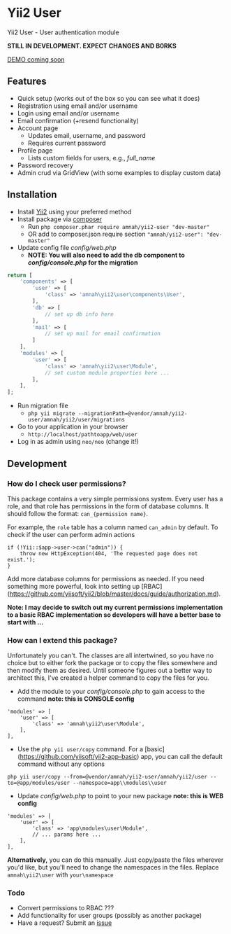 Yii2 User
=========

Yii2 User - User authentication module

**STILL IN DEVELOPMENT. EXPECT CHANGES AND B0RKS**

[DEMO coming soon](http://yii2user.amnahdev.com)

## Features

* Quick setup (works out of the box so you can see what it does)
* Registration using email and/or username
* Login using email and/or username
* Email confirmation (+resend functionality)
* Account page
    * Updates email, username, and password
    * Requires current password
* Profile page
    * Lists custom fields for users, e.g., *full_name*
* Password recovery
* Admin crud via GridView (with some examples to display custom data)

## Installation

* Install [Yii2](http://www.yiiframework.com/download) using your preferred method
* Install package via [composer](http://getcomposer.org/download/)
    * Run ```php composer.phar require amnah/yii2-user "dev-master"```
    * OR add to composer.json require section ```"amnah/yii2-user": "dev-master"```
* Update config file *config/web.php*
    * **NOTE: You will also need to add the db component to *config/console.php* for the migration**

```php
return [
    'components' => [
        'user' => [
            'class' => 'amnah\yii2\user\components\User',
        ],
        'db' => [
            // set up db info here
        ],
        'mail' => [
            // set up mail for email confirmation
        ]
    ],
    'modules' => [
        'user' => [
            'class' => 'amnah\yii2\user\Module',
            // set custom module properties here ...
        ],
    ],
];
```

* Run migration file
    * ```php yii migrate --migrationPath=@vendor/amnah/yii2-user/amnah/yii2/user/migrations```
* Go to your application in your browser
    * ```http://localhost/pathtoapp/web/user```
* Log in as admin using ```neo/neo``` (change it!)

## Development

### How do I check user permissions?

This package contains a very simple permissions system. Every user has a role, and that role has permissions
in the form of database columns. It should follow the format: ```can_{permission name}```.

For example, the ```role``` table has a column named ```can_admin``` by default. To check if the user can
perform admin actions

```
if (!Yii::$app->user->can("admin")) {
    throw new HttpException(404, 'The requested page does not exist.');
}
```

Add more database columns for permissions as needed. If you need something more powerful, look into setting
up [RBAC] (https://github.com/yiisoft/yii2/blob/master/docs/guide/authorization.md).

**Note: I may decide to switch out my current permissions implementation to a basic RBAC implementation so
developers will have a better base to start with ...**

### How can I extend this package?

Unfortunately you can't. The classes are all intertwined, so you have no choice but to either fork the
package or to copy the files somewhere and then modify them as desired. Until someone figures out a better
way to architect this, I've created a helper command to copy the files for you.

* Add the module to your *config/console.php* to gain access to the command **note: this is CONSOLE config**

```
'modules' => [
    'user' => [
        'class' => 'amnah\yii2\user\Module',
    ],
],
```

* Use the ```php yii user/copy``` command. For a [basic]
(https://github.com/yiisoft/yii2-app-basic) app, you can call the default command without any options

```
php yii user/copy --from=@vendor/amnah/yii2-user/amnah/yii2/user --to=@app/modules/user --namespace=app\\modules\\user
```

* Update *config/web.php* to point to your new package **note: this is WEB config**

```
'modules' => [
    'user' => [
        'class' => 'app\modules\user\Module',
        // ... params here ...
    ],
],
```

**Alternatively,** you can do this manually. Just copy/paste the files wherever you'd like,
but you'll need to change the namespaces in the files. Replace ```amnah\yii2\user``` with ```your\namespace```

### Todo
* Convert permissions to RBAC ???
* Add functionality for user groups (possibly as another package)
* Have a request? Submit an [issue](https://github.com/amnah/yii2-user/issues)
